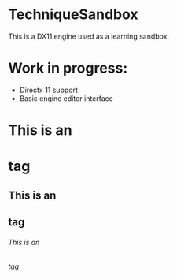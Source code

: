 # TechniqueSandbox
This is a DX11 engine used as a learning sandbox.

# Work in progress:
* Directx 11 support
* Basic engine editor interface

# This is an <h1> tag
## This is an <h2> tag
###### This is an <h6> tag
